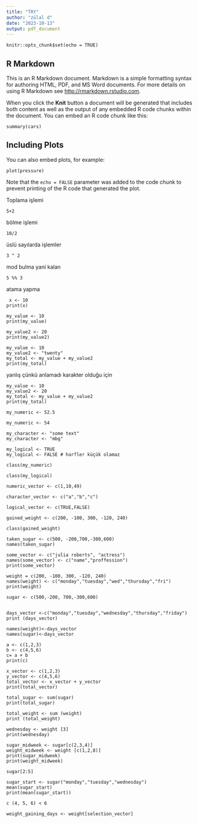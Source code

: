 ```yaml
---
title: "TRY"
author: "zülal d"
date: "2023-10-13"
output: pdf_document
---
```


```{r setup, include=FALSE}
knitr::opts_chunk$set(echo = TRUE)
```

## R Markdown

This is an R Markdown document. Markdown is a simple formatting syntax for authoring HTML, PDF, and MS Word documents. For more details on using R Markdown see <http://rmarkdown.rstudio.com>.

When you click the **Knit** button a document will be generated that includes both content as well as the output of any embedded R code chunks within the document. You can embed an R code chunk like this:

```{r cars}
summary(cars)
```

## Including Plots

You can also embed plots, for example:

```{r pressure, echo=FALSE}
plot(pressure)
```

Note that the `echo = FALSE` parameter was added to the code chunk to prevent printing of the R code that generated the plot.

Toplama işlemi
```{r}
5+2

```
bölme işlemi
```{r}
10/2
```

üslü sayılarda işlemler 
```{r}
3 ^ 2
```
mod bulma yani kalan
```{r}
5 %% 3
```

atama yapma
```{r}
 x <- 10
print(x)
```

```{r}
my_value <- 10
print(my_value)
```

```{r}
my_value2 <- 20
print(my_value2)
```

```{r}
my_value <- 10
my_value2 <- "twenty"
my_total <- my_value + my_value2
print(my_total)
```

yanlış çünkü anlamadı karakter olduğu için 
```{r}
my_value <- 10
my_value2 <- 20
my_total <- my_value + my_value2
print(my_total)
```

```{r}
my_numeric <- 52.5
```

```{r}
my_numeric <- 54
```


```{r}
my_character <- "some text"
my_character <- "mbg"
```

```{r}
my_logical <- TRUE
my_logical <- FALSE # harfler küçük olamaz
```

```{r}
class(my_numeric)

```

```{r}
class(my_logical)

```

```{r}
numeric_vector <- c(1,10,49)

```

```{r}
character_vector <- c("a","b","c")

```

```{r}
logical_vector <- c(TRUE,FALSE)

```

```{r}
gained_weight <- c(200, -100, 300, -120, 240)

```

```{r}
class(gained_weight)

```

```{r}
taken_sugar <- c(500, -200,700,-300,600)
names(taken_sugar)

```

```{r}
some_vector <- c("julia roberts", "actress")
names(some_vector) <- c("name","proffession")
print(some_vector)
```


```{r}
weight = c(200, -100, 300, -120, 240)
names(weight) <- c("monday","tuesday","wed","thursday","fri")
print(weight)
```

```{r}
sugar <- c(500,-200, 700,-300,600)

```


```{r}

days_vector <-c("monday","tuesday","wednesday","thursday","friday")
print (days_vector)
```

```{r}
names(weight)<-days_vector
names(sugar)<-days_vector
```

```{r}
a <- c(1,2,3)
b <- c(4,5,6)
c= a + b
print(c)

```


```{r}
x_vector <- c(1,2,3)
y_vector <- c(4,5,6)
total_vector <- x_vector + y_vector
print(total_vector)
```


```{r}
total_sugar <- sum(sugar)
print(total_sugar)
```

```{r}
total_weight <- sum (weight)
print (total_weight)
```

```{r}
wednesday <- weight [3]
print(wednesday)

```

```{r}
sugar_midweek <- sugar[c(2,3,4)]
weight_midweek <- weight [c(1,2,8)]
print(sugar_midweek)
print(weight_midweek)
```

```{r}
sugar[2:5]

```

```{r}
sugar_start <- sugar("monday","tuesday","wednesday")
mean(sugar_start)
print(mean(sugar_start))
```

```{r}
c (4, 5, 6) < 6
```

```{r}
weight_gaining_days <- weight[selection_vector]

```



